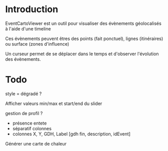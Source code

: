# Introduction
EventCartoViewer est un outil pour visualiser des évènements géolocalisés à l'aide d'une timeline

Ces évènements peuvent êtres des points (fait ponctuel), lignes (itinéraires) ou surface (zones d'influence)

Un curseur permet de se déplacer dans le temps et d'observer l'évolution des évènements.


# Todo 

style = dégradé ?

Afficher valeurs min/max et start/end du slider

gestion de profil ?
- présence entete
- séparatif colonnes
- colonnes X, Y, GDH, Label [gdh fin, description, idEvent]

Générer une carte de chaleur